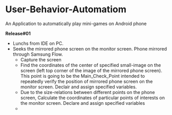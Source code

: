 # User-Behavior-Automatiom
An Application to automatically play mini-games on Android phone

<strong>Release#01</strong>
<ul>
<li> Lunchs from IDE on PC.</li>
<li> Seeks the mirrored phone screen on the monitor screen. Phone mirrored through Samsung Flow.
  <ul>
    <li> Capture the screen </li>
    <li> Find the coordinates of the center of specified small-image on the screen (left top corner of the image of the mirrored phone screen). This point is going to be the Main_Check_Point intended to repeatedly verify the position of mirrored phone screen on the monitor screen. Declair and assign specified variables.</li>
    <li> Due to the size-relations between different points on the phone screen, Calculate the coordinates of particular points of interests on the monitor screen. Declare and assign specified variables </li>
    <li>
  </ul>
  </li>
